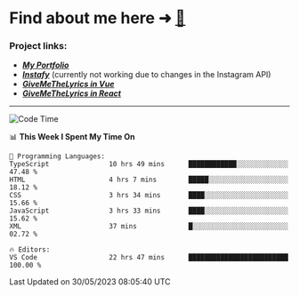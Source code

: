 # Find about me here ➜ [🧑](https://pauabella.dev)

### Project links:
- ***[My Portfolio](https://pauabella.dev)***
- ***[Instafy](https://instafy.me)*** (currently not working due to changes in the Instagram API)
- ***[GiveMeTheLyrics in Vue](https://lyrics.pauabella.dev)***
- ***[GiveMeTheLyrics in React](https://pauabella.dev/GiveMeTheLyrics)***

---
<!--START_SECTION:waka-->
![Code Time](http://img.shields.io/badge/Code%20Time-2%2C180%20hrs%2035%20mins-blue)

📊 **This Week I Spent My Time On** 

```text
💬 Programming Languages: 
TypeScript               10 hrs 49 mins      ████████████░░░░░░░░░░░░░   47.48 % 
HTML                     4 hrs 7 mins        █████░░░░░░░░░░░░░░░░░░░░   18.12 % 
CSS                      3 hrs 34 mins       ████░░░░░░░░░░░░░░░░░░░░░   15.66 % 
JavaScript               3 hrs 33 mins       ████░░░░░░░░░░░░░░░░░░░░░   15.62 % 
XML                      37 mins             █░░░░░░░░░░░░░░░░░░░░░░░░   02.72 % 

🔥 Editors: 
VS Code                  22 hrs 47 mins      █████████████████████████   100.00 % 
```


 Last Updated on 30/05/2023 08:05:40 UTC
<!--END_SECTION:waka-->
